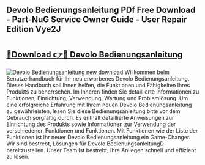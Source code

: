 ## Devolo Bedienungsanleitung PDf Free Download - Part-NuG Service Owner Guide - User Repair Edition Vye2J

# <h2><a href="http://df45fm.blite.top/?on=Devolo+Bedienungsanleitung">🔗Download 👉🔴 Devolo Bedienungsanleitung</a></h2>

[![Devolo Bedienungsanleitung new download](https://i.imgur.com/lujVjoI.png)](http://df45fm.blite.top/?on=Devolo+Bedienungsanleitung)
Willkommen beim Benutzerhandbuch für Ihr neu erworbenes Devolo Bedienungsanleitung. Dieses Handbuch soll Ihnen helfen, die Funktionen und Fähigkeiten Ihres Produkts zu beherrschen. Im Inneren finden Sie detaillierte Informationen zu Funktionen, Einrichtung, Verwendung, Wartung und Problemlösung. Um eine erfolgreiche Erfahrung mit Ihrem neuen Devolo Bedienungsanleitung zu gewährleisten, lesen Sie diese Bedienungsanleitung bitte vor dem Gebrauch sorgfältig durch. Es enthält detaillierte Anweisungen zur Einrichtung des Produkts sowie Informationen zur Verwendung der verschiedenen Funktionen und Funktionen. Mit Funktionen wie der Liste der Funktionen ist Ihr neuer Devolo Bedienungsanleitung ein Game-Changer. Wir sind bestrebt, Lösungen für Devolo BedienungsanleitungD bereitzustellen. Unser Team ist bestrebt, Ihre Anliegen schnell und effizient zu lösen.
